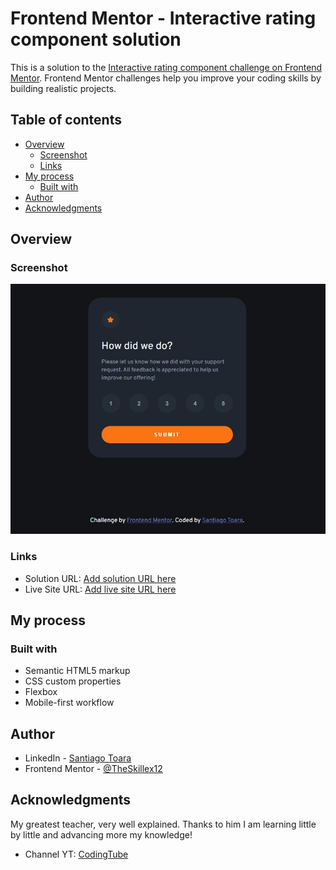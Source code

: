 # Frontend Mentor - Interactive rating component solution

This is a solution to the [Interactive rating component challenge on Frontend Mentor](https://www.frontendmentor.io/challenges/interactive-rating-component-koxpeBUmI). Frontend Mentor challenges help you improve your coding skills by building realistic projects. 

## Table of contents

- [Overview](#overview)
  - [Screenshot](#screenshot)
  - [Links](#links)
- [My process](#my-process)
  - [Built with](#built-with)
- [Author](#author)
- [Acknowledgments](#acknowledgments)

## Overview

### Screenshot

![](./screenshot.jpeg)

### Links

- Solution URL: [Add solution URL here](https://your-solution-url.com)
- Live Site URL: [Add live site URL here](https://your-live-site-url.com)

## My process

### Built with

- Semantic HTML5 markup
- CSS custom properties
- Flexbox
- Mobile-first workflow

## Author

- LinkedIn - [Santiago Toara](https://www.linkedin.com/in/santiago-toara-7b73a71b7/)
- Frontend Mentor - [@TheSkillex12](https://www.frontendmentor.io/profile/TheSkillex12)

## Acknowledgments

My greatest teacher, very well explained.
Thanks to him I am learning little by little and advancing more my knowledge!
- Channel YT: [CodingTube](https://www.youtube.com/c/CodingTube)
